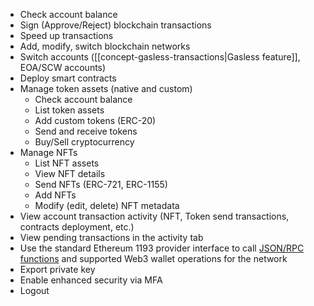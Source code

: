 * Check account balance
* Sign (Approve/Reject) blockchain transactions
* Speed up transactions
* Add, modify, switch blockchain networks
* Switch accounts ([[concept-gasless-transactions|Gasless feature]], EOA/SCW accounts)
* Deploy smart contracts 
* Manage token assets (native and custom)
    - Check account balance
    - List token assets
    - Add custom tokens (ERC-20)
    - Send and receive tokens 
    - Buy/Sell cryptocurrency
* Manage NFTs
    - List NFT assets
    - View NFT details
    - Send NFTs (ERC-721, ERC-1155)
    - Add NFTs
    - Modify (edit, delete) NFT metadata
* View account transaction activity (NFT, Token send transactions, contracts deployment, etc.) 
* View pending transactions in the activity tab
* Use the standard Ethereum 1193 provider interface to call [JSON/RPC functions](https://ethereum.github.io/execution-apis/api-documentation/) and supported Web3 wallet operations for the network
* Export private key
* Enable enhanced security via MFA
* Logout